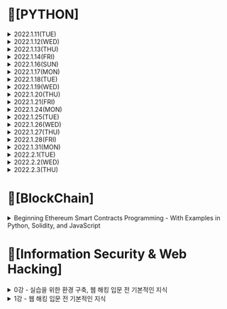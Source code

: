 # 📌[PYTHON]

<details>

<summary> 2022.1.11(TUE)</summary>
<div markdown="1">
 
## 📝 변수, 표현식 및 코드 + 실습.
 
### 1. 변수
 - 변수는 이름이 주어진 메모리로 변수 이름을 통해 데이터를 저장하고 검색 가능
 - 프로그래머가 변수 이름을 지정
 - 대입문을 통해 변수값을 변경이 가능
 
### 2. 상수
 - 값이 변하지 않아서 숫자, 글자, 문자열과 같은 고정 값을 "상수"라고 함
 - 숫자 상수
 - 문자열 상수는 작은따옴표나 (') 큰따옴표(") 표시
 
### 3. 자료형 
 - 파이썬에서 변수, 문자, 상수라는 "자료형"이 있음
 - 파이썬은 정수와 문자열의 차이를 앎
 - 예를 들어 "+"는 숫자를 "덧셈"하고 문자열을 "연결"
 
 - 파이썬은 "자료형"을 구분
 - 어떤 연산은 금지되어 있음
 - 예를 들어 문자열에 1을 더할 수 없음
 - type() 함수를 써서 자료형을 알 수 있음
 
 - 자료형 변환
 1. int()
 2. float()

 ### 4. 사용자 입력
 - input() 함수로 멈추고 사용자의 입력값을 받을 수 있음
 - input() 함수는 문자열을 반환
 
 ![image](https://user-images.githubusercontent.com/97418768/148961698-508721bd-690b-44d4-8e1c-c831df9af5e5.png)

 
### 5. 숫자 표현식

| 연산자 | 연산 |  
| :---: | :----: |
| + | 더하기 |    
| - | 빼기 |    
| * | 곱하기 |
| / | 나누기 |
| ** | 거듭제곱 |
| % | 나머지 |

### 6. 실습 
 ![image](https://user-images.githubusercontent.com/97418768/149092415-c7fb3715-5926-49dc-92e1-9b71bc20b130.png)
 ``` PYTHON
 hours=int(input('Enter Hours: '))
 rate=float(input('Enter Rate: '))
 pay=(hours)*(rate)
 print('Pay:',pay)
 ```
</div>
</details>

 
<details>
<summary> 2022.1.12(WED)</summary>
<div markdown="1">

## 📝조건문 실행, 함수 + 실습
 
### 1. 조건문 실행
##### <h4> 1-1 조건문(if else)
 - 비교 연산자
 
| 연산자 | 의미 |    
| :---: | :----: |    
| > | x가 y보다 클 때 True, 그 외에는 False |    
| < | x가 y보다 작을 때 True, 그 외에는 False |
| >= | x가 y보다 크거나 같을 때 True, 그 외에는 False |
| <= | x가 y보다 작거나 같을 때 True, 그 외에는 False |
| == | x와 y가 같을 때 True, 그 외에는 False |
| != | x와 y가 다를 때 True, 그 외에는 False |

- 단일 if문
``` PYTHON
x=5
if x<10:
    print("Smaller")
 ```
 - if else문
``` PYTHON
x=11
if x<10:
   print("Smaller")
else:
   print("Bigger")
 ```
##### <h4> 1-2 조건문(elif)과 예외처리(try,except)
 - 다중 분기(if-elif-else)
 ``` PYTHON
x=21
if x<2:
    print("Small")
elif x<10:
    print("Medium")
else:
    print("Big")
 ```
 - try / except
``` PYTHON
astr='Hello Bob'
try:
    istr=int(astr)
except:
    istr= -1
print('First',istr)

astr='123'
try:
    istr=int(astr)
except:
    istr= -1
print('Second',istr)
 ```
 
##### <h4> 1-3 조건문 실행 실습           
 - 실습1
           
![image](https://user-images.githubusercontent.com/97418768/149092326-c2aba6d3-2520-4049-9ddd-4d4f0b971298.png)
``` PYTHON
hours=input("Enter Hours: ")
rate=input("Enter Rate: ")
if(int(hours)>40):
    pay=40*float(rate)+(float(hours)-40)*15
else:
    pay=float(hours)*float(rate)
print("Pay: ",pay)
 ```
 
 - 실습2
 
 ![image](https://user-images.githubusercontent.com/97418768/149092345-b7e60e42-321f-4a32-92c2-33b0e6f1ab74.png)
``` PYTHON
hours=input("Enter Hours: ")
rate=input("Enter Rate: ")
try:
    hours_f=float(hours)
    rate_f=float(rate)
except:
    print('Error, please enter numeric input')
    quit()

if(hours_f>40):
    pay=40*rate_f+(hours_f-40)*15
else:
    pay=hours_f*rate_f
print("Pay: ",pay)
 ```
### 2. 함수
 - 함수는 반복적으로 호출해야하는 코드의 묶음을 하나의 블럭으로 만들어 이름을 붙여 재사용률을 높인 "코드의 묶음"
##### <h4> 2-1 내장함수
 ex) print(), input(), type(), float(), int()...
 
##### <h4> 2-2 사용자 정의함수
 - 인자를 입력 받고, 계산을 하고, 결과를 반환하는 재사용 가능한 코드
 - 함수를 정의할 때 def 예약어 이용
 - 함수 이름, 괄호 그리고 인자를 이용해 함수 호출
1. 인자(Argument)
 - 인자란 함수를 호출할 때 전달하는 값
2. 매개변수(Parameters)
 - 함수가 정의된 곳에서 변수처럼 사용
``` PYTHON
def greeting(lang):
    print(lang)
greeting("Hello Word")
 ```
3. 반환값(Return Value)
``` PYTHON
def greeting():
    return "Hello"
print(greeting(),"Connect")
print(greeting(),"Python")
 ```
4. Multiple 매개변수 / 인자
``` PYTHON
def add(left,right):
    return left+right
 
print(add(1,2))
 ```
##### <h4> 2-3 함수 실습
![image](https://user-images.githubusercontent.com/97418768/149092101-fb90dd42-34d0-4d60-887f-67dc10f56e8b.png)
``` PYTHON
def computepay(h,r):
    if(h>40):
        return 40*r+(h-40)*15
    else:
        return h*r

hours=input('Enter Hour:')
rate=input('Enter Rate:')

hour_f=float(hours)
rate_f=float(rate)

print("Pay: ",computepay(hour_f,rate_f))
 ```
</div>
</details>

<details>
<summary> 2022.1.13(THU)</summary>
<div markdown="1">    

 
## 📝 백준문제 풀이    
 ### 1. 백준 입출력과 사칙연산 문제풀이
![image](https://user-images.githubusercontent.com/97418768/149474411-4ef612ef-9e11-41c5-b921-3be55f2b8b5e.png)

 ### 2. 백준 if문 문제풀이
![image](https://user-images.githubusercontent.com/97418768/149474518-957c5a08-cb76-4ffb-acdf-c2fad77d6ff1.png)

</div>
</details>
 
 
<details>
<summary> 2022.1.14(FRI)</summary>
<div markdown="1">  
 
 ## 📝 루프와 반복문 + 실습
 ### 1. while 루프
 - 루프(반복 단계)는 각 루프마다 변하는 반복 변수를 가지고 있음
 - 종종 반복 변수는 연속된 숫자를 차례대로 받음
 
 ### 2. for 루프

 ### 3. 반복문
 
 ### 4. 반복문 응용
 
 ### 5. 실습
 

 </div>
</details>
 
<details>
<summary> 2022.1.16(SUN) </summary>
<div markdown="1">
 
 ## 📝 백준문제 풀이    
 ### 1. 백준 for문 문제풀이
![image](https://user-images.githubusercontent.com/97418768/149661370-932a61a2-01cf-4eba-846e-eb52aaee835b.png)

</div>
</details>

 </div>
</details>
 
 <details>
<summary> 2022.1.17(MON) </summary>
<div markdown="1">
 
 ## 📝 백준문제 풀이    
 ### 1. 백준 while문 문제풀이
![image](https://user-images.githubusercontent.com/97418768/149787887-247966ec-0bbc-431a-8127-bbb2d9c0afc3.png)
 
 ### 1. 백준 1차원배열 문제풀이
![image](https://user-images.githubusercontent.com/97418768/149787987-a0fb3748-6b6a-455d-bcf2-145d85b57e29.png)

</div>
</details>

 </div>
</details>
  <details>
<summary> 2022.1.18(TUE) </summary>
<div markdown="1">
 
 ## 📝 Coding Test 파이썬 문제풀이(1~30)   
![image](https://user-images.githubusercontent.com/97418768/150154390-0aa50962-ae3d-4416-bb2a-6b00fdf17804.png)
![image](https://user-images.githubusercontent.com/97418768/150154496-5fe644b8-f119-421d-8536-35c3539d59da.png)

</div>
</details>

 </div>
</details>
<details>
<summary> 2022.1.19(WED) </summary>
<div markdown="1">
 
 ## 📝 Coding Test 파이썬 문제풀이(31~60)   
![image](https://user-images.githubusercontent.com/97418768/150154798-12c9890c-66ab-4d8e-995b-1b4d08b54f70.png)
![image](https://user-images.githubusercontent.com/97418768/150154862-bda414c1-2b7d-445b-b1d1-7df58efd2b2d.png)

</div>
</details>

 </div>
</details>
 
 <details>
<summary> 2022.1.20(THU) </summary>
<div markdown="1">
 
 ## 📝 Smart Mobility Programming Camp HW1,2   
 1. HW1
 
 - HW1.2  표준입력장치 (키보드)로부터 원의 반지름(radius)을 입력 받고, 그 원의 넓이(area)와 원둘레 (circumference)를 출력하는 파이썬 프로그램을 작성하고, 실행 결과를 제출하라.  
 - HW1.3  직사각형의 가로 (width)와 세로 (length)를 입력 받아 넓이(area)와 둘레(perimeter)를 계산하여 출력하는 파이썬 프로그램을 작성하고, 실행 결과를 제출하라.
 - HW1.4 표준입력장치 (키보드)로부터 직사각형의 가로 (width) 및 세로 (length) 크기를 각각 입력 받고, 터틀그래픽을 사용하여 지정된 크기의 사각형을 (0, 0) 좌표가 중심이 되도록 그리는 파이썬 프로그램을 작성하고, 실행 결과를 제출하라.
 - HW1.5 임의의 실수 (float) 데이터를 한 줄에 차례로 입력받고, 입력된 데이터의 최댓값, 최솟값, 평균값를 계산하여 출력하는 파이썬 프로그램을 작성하고, 실행 결과를 제출하라.
 
 2. HW2
 
 - HW2.1 0 ~ 255의 값을 10진수, 2진수, 8진수, 16진수로 각각 출력하는 파이썬 프로그램을 작성하고, 실행결과를 제출하라. 2진수는 총 8자리, 8진수는 접두어를 포함하여 5자리, 16진수는 접두어를 포함하여 4자리로 출력하며, 앞부분에 빈자리가 있는 경우 0으로 채울 것.
 - HW2.2 10개의 실수 (float) 데이터를 한 줄에 입력 받아 리스트에 저장하고, 이 리스트에 포함된 데이터 중 최솟값, 최댓값, 평균값을 계산하여 출력하라. 평균값은 소수점 이하 2자리까지 출력
 - HW2.3  3개의 16진수 x, y, z를 각각 입력 받고, 이 16진수 x와 y의 bit-wise and, bit-wise or, bit-wise exclusive or 값을 각각 계산하여 2진수 및 16진수로 출력하며, x의 bit-wise not과 bit-wise left shift 2, y와 z의 bitwise right shift 2를 각각 출력하는 파이썬 프로그램을 작성하고, 실행 결과를 제출하라. 각 출력 항목들은 오른쪽으로 줄 맞춤 할 것.
- HW2.4 복소수 (complex number) c1을 입력 받고, 이 c1의 켤레 복소수 c2를 계산하여 출력하라. c1과 c2의 덧셈, 뺄셈, 곱셈, 나눗셈을 계산하여 결과를 출력하는 파이썬 프로그램을 작성하고, 실행 결과를 제출하라.
 -HW2.5  다각형 꼭지점 개수 n과 한 변의 길이 (length), 그 다각형의 중심 좌표 x0, y0를 한 줄로 입력 받고, 지정된 위치 (x0, y0)를 중심으로 다각형을 그리는 파이썬 프로그램을 작성하라. 다각형의 좌측 하단 꼭지점의 좌표를 정확하게 계산하여 출력하며, 터틀 그래픽의 중앙과 다각형의 각 꼭지점 좌표를 터틀 객체의 write() 함수를 사용하여 출력할 것. 
 
</div>
</details>

 </div>
</details>

<details>
<summary> 2022.1.21(FRI) </summary>
<div markdown="1">
 
 ## 📝 Coding Test 파이썬 문제풀이(61~80)   
 ![image](https://user-images.githubusercontent.com/97418768/151354024-8c16462f-4608-4c48-bc6d-91fbf5045fb8.png)

</div>
</details>

 </div>
</details>

<details>
<summary> 2022.1.24(MON) </summary>
<div markdown="1">
 
 ## 📝 Coding Test 파이썬 문제풀이(81~98)   
 ![image](https://user-images.githubusercontent.com/97418768/151354216-4fb77110-f5e5-435a-abcd-1555101911c9.png)

</div>
</details>

 </div>
</details>

<details>
<summary> 2022.1.25(TUE) </summary>
<div markdown="1">
 
## 📝 백준문제 풀이    
 ### 1. 백준 함수 문제풀이
![image](https://user-images.githubusercontent.com/97418768/151354704-9e2d1d75-ee96-4c5c-9dd7-e49f4ca261ae.png)

</div>
</details>

 </div>
</details>

<details>
<summary> 2022.1.26(WED) </summary>
<div markdown="1">
 
## 📝 백준문제 풀이    
 ### 1. 백준 문자열 문제풀이(1~5)
![image](https://user-images.githubusercontent.com/97418768/151354862-ad2a1d05-b248-49ec-b8d6-6e264944d6fc.png)

</div>
</details>

 </div>
</details>

<details>
<summary> 2022.1.27(THU) </summary>
<div markdown="1">
 
## 📝 백준문제 풀이    
 ### 1. 백준 문자열 문제풀이(6~10)
![image](https://user-images.githubusercontent.com/97418768/151354983-50339cd8-c404-4ff8-a445-40bfdcf0b7aa.png)

</div>
</details>

 </div>
</details>

<details>
<summary> 2022.1.28(FRI) </summary>
<div markdown="1">
 
## 📝 백준문제 풀이    
 ### 1. 백준 기본 수학 1 문제풀이(1~4)
![image](https://user-images.githubusercontent.com/97418768/151533199-bcd4e5cc-9522-40e4-81d2-09ac889ca264.png)

</div>
</details>

 </div>
</details>

<details>
<summary> 2022.1.31(MON) </summary>
<div markdown="1">
 
## 📝 백준문제 풀이    
 ### 1. 백준 기본 수학 1 문제풀이(5)
![image](https://user-images.githubusercontent.com/97418768/152357667-c8e8451a-22db-4c30-be2c-3e6b8ffbbb47.png)

 ### 2. 백준 재귀 문제풀이(1,2)
![image](https://user-images.githubusercontent.com/97418768/152357776-328d3005-8a5f-4f1c-aa49-7b0ca60d9763.png)

</div>
</details>

 </div>
</details>

<details>
<summary> 2022.2.1(TUE) </summary>
<div markdown="1">
 
## 📝 백준문제 풀이    
 ### 1. 백준 기본 수학 2 문제풀이(1~3)
![image](https://user-images.githubusercontent.com/97418768/152357991-361c04e2-179a-4e11-b5d4-74b917131273.png)

</div>
</details>

 </div>
</details>

<details>
<summary> 2022.2.2(WED) </summary>
<div markdown="1">
 
## 📝 백준문제 풀이    
 ### 1. 백준 기본 수학 2 문제풀이(4~5,7)
![image](https://user-images.githubusercontent.com/97418768/152358086-525cd563-4be8-4c4f-9985-547ef2db081c.png)
![image](https://user-images.githubusercontent.com/97418768/152358128-95587ea3-a8df-4ddf-b838-6a798b97bf70.png)
</div>
</details>

 </div>
</details>

<details>
<summary> 2022.2.3(THU) </summary>
<div markdown="1">
 
## 📝 백준문제 풀이    
 ### 1. 백준 기본 수학 2 문제풀이(8~10)
![image](https://user-images.githubusercontent.com/97418768/152358239-8e8003f0-0a70-4b73-9be2-97e052af8be7.png)
</div>
</details>

 </div>
</details>

 # 📌[BlockChain]
 
 <details>

<summary>Beginning Ethereum Smart Contracts Programming
- With Examples in Python, Solidity, and JavaScript</summary>
<div markdown="1">
 
## 📝 Connecting to the Ethereum Blockchain, Creating Your Own Private Ethereum Test Network
### 1. node1 geth실행 : geth --datadir C:\Users\NGM\MyTestNet\node1 console --networkid 4649 --nodiscover --maxpeers 0 (or) geth --datadir C:\Users\NGM\MyTestNet\node1 console 2>console1.log
### 2. 외부 계정주소 생성 : personal.newAccount() (비밀번호 : pass0)
### 3. 외부 계정주소 확인 : eth.accounts
### 4. 코인베이스계정주소확인 : eth.coinbase
### 5. 코인베이스 잔액 조회 : eth.getBalance(eth.accounts[0])
### 6. 단위 변경(wei -> ether) : web3.fromWei(eth.getBalance(eth.accounts[0]),"ether") => 채굴 보상 = 생성 블록 수 * 5 ETH
### 7. 종료 : exit
### 8. node2 geth실행 : geth --datadir C:\Users\NGM\MyTestNet\node2 console --networkid 4649 --nodiscover --maxpeers 0 (or) geth --datadir C:\Users\NGM\MyTestNet\node2 --port 30304 --nodiscover --networkid 2345 console 2>console2.log => geth --networkid 2345 --datadir C:\Users\NGM\MyTestNet\node2 --port 30304 console 2>> C:\Users\NGM\MyTestNet\node2\geth.log 이거로 geth 들어가야함

### 9. node1 geth 실행(node2와 동시 접속) : geth --datadir C:\Users\NGM\MyTestNet\node1 --networkid 2345 --ipcdisable console 2>console1.log
### 10. admin.nodeInfo
### 11. enode 명령어 : admin.nodeInfo.enode
### 12. node1의 enode : "enode://26c316e90df9254a5da1dc934df9e860c959c89f0176cfd2a88940eeceae5e6d0e3ebaec2ca67bb325aeb6133ecbf82dab3b0a2125da6662d86f3e894f76512e@165.229.125.27:30303", node2의 enode : "enode://d2facada76b143b2eda531fc0e08a104d71284f70ddc8c28cacade3d06516265f7f33874d67706d47e77ba2fec5e70eb9285abcea0303041cbe23f064cf42eda@165.229.125.27:30304"
### 13. Paring the Nodes(node1에 node2 enode 연결) : admin.addPeer("enode://d2facada76b143b2eda531fc0e08a104d71284f70ddc8c28cacade3d06516265f7f33874d67706d47e77ba2fec5e70eb9285abcea0303041cbe23f064cf42eda@165.229.125.27:30304")
### 14. Paring the Nodes(node2에 node1 enode 연결) : admin.addPeer("enode://26c316e90df9254a5da1dc934df9e860c959c89f0176cfd2a88940eeceae5e6d0e3ebaec2ca67bb325aeb6133ecbf82dab3b0a2125da6662d86f3e894f76512e@165.229.125.27:30303")
### 15. node 연결 확인 : admin.peers

## <port 번호 새로 생성해서 geth 들어감> -> 실패
### 16. geth --networkid 2345 --datadir C:\Users\NGM\MyTestNet\node1 --port 9991 console 2>> C:\Users\NGM\MyTestNet\node1\geth.log
### 17. geth --networkid 2345 --datadir C:\Users\NGM\MyTestNet\node2 --port 9992 console 2>> C:\Users\NGM\MyTestNet\node2\geth.log
### 18. "enode://26c316e90df9254a5da1dc934df9e860c959c89f0176cfd2a88940eeceae5e6d0e3ebaec2ca67bb325aeb6133ecbf82dab3b0a2125da6662d86f3e894f76512e@165.229.125.27:9991", "enode://d2facada76b143b2eda531fc0e08a104d71284f70ddc8c28cacade3d06516265f7f33874d67706d47e77ba2fec5e70eb9285abcea0303041cbe23f064cf42eda@165.229.125.27:9992"

## <노트북에 node3 생성>
### 19. 1) 버전 달라서 조금 다르게 해줌
{
"config": {
"chainId": 15,
"homesteadBlock": 0,
"eip150Block": 0,
"eip155Block": 0,
"eip158Block": 0
},

"nonce": "0x0000000000000042",
"timestamp": "0x00",
"parentHash": "0x0000000000000000000000000000000000000000000000000000000000000000",
"extraData": "0x00",
"gasLimit": "0x8000000",
"difficulty": "0x4000",
"mixhash": "0x0000000000000000000000000000000000000000000000000000000000000000",
"coinbase": "0x3333333333333333333333333333333333333333",
"alloc": {}
}
### 20. 2) geth --datadir C:\Users\skaru\MyTestNet\data\node3 init C:\Users\skaru\MyTestNet\data\node3\genesis.json
### 21. 3) geth --datadir C:\Users\skaru\MyTestNet\data\node3 --networkid 2345 console 2>console2.log (or) geth --datadir C:\Users\skaru\MyTestNet\data\node3 console --networkid 2345 --nodiscover --maxpeers 0(채굴 화면에 보임)
 
![화면 캡처 2022-02-19 204840](https://user-images.githubusercontent.com/97418768/154805838-dac06afb-f70e-46b2-bb77-a6a8d8c12bd5.png)

### 22. 4) miner.start(1)
![화면 캡처 2022-02-19 204857](https://user-images.githubusercontent.com/97418768/154805849-8e956999-e178-48d8-92e6-e102463b8942.png)

 
### 23. 5) eth.blockNumber, eth.getBalance(eth.coinbase), web3.fromWei(eth.getBalance(eth.coinbase),"ether")
 ![화면 캡처 2022-02-19 204925](https://user-images.githubusercontent.com/97418768/154805854-b9a72ac8-5143-44a6-881c-a5d1fc1d4d35.png)

### 24. "enode://26c316e90df9254a5da1dc934df9e860c959c89f0176cfd2a88940eeceae5e6d0e3ebaec2ca67bb325aeb6133ecbf82dab3b0a2125da6662d86f3e894f76512e@165.229.125.27:30303","enode://e63df132122045e5c13995fac3315db22cb8b0d4d173c6e4ca66c140576de13589b94caf32961ede60afa1c12e302ed952116aa12f474bfbbdd133245cef3497@127.0.0.1:30303"

## Connecting to the Ethereum Blockchain
### 1. Geth 다운로드 및 설치(Windows용 Geth 설치)
- https://geth.ethereum.org/downloads/
### 2. Geth 시작하기
#### > geth --testnet —datadir ~.testnet
 - --testnet : geth 클라이언트는 Ropsten 테스트 네트워크 (--testnet)에 연걸해 네트워크에서 전체 블록체인 다운로드 시도
 - --datadir : 블록체인, 키 저장소 및 기타 로컬 클라이언트 데이터를 저장하는 데 사용할 로컬 저장소 (홈 디렉토리의 .ethereum-testnet인 숨겨진 폴더에 저장)
 ### [ 이더리움 네트워크 ]
 - 메인 이더리움 네트워크(메인넷) 외에도 개발 목적으로 사용할 수 있는 수많은 테스트 네트워크(테스트넷)가 있음
- 테스트 넷은 네트워크의 이더가 실질적인 금전적 가치 X  ->  이더리움 블록체인을 테스트 및 탐색 가능
- 테스트(및 학습)를 마지막으로 완료한 경우에만 실제 구축을 위해 메인넷에 연결
- 4개의 테스트넷(Ropsten, Kovan, Rinkeby, Goerli)
 ### 3. 다운로드한 데이터 검사
 - Geth가 ~.ethereum-testnet 디렉터리에서 생성한 폴더
  - geth : 다운로드 중인 블록체인
  - keystore : 로컬 이더리움 노드의 계정 세부 정보
 ### 4. JavaScript 콘솔 가져오기
 #### > geth --testnet --datadir ~/.ethereum-testnet console 2>console.log
 #### > personal.newAccount()
 #### Password: pass0
 #### Repeat password: pass0
- Geth 자바스크립트 콘솔 없이 별도의 창에서 Geth를 실행 + Geth와 상호 작용
 #### > geth --testnet --datadir ~/.ethereum-testnet --rpc —rpcport 8545
 - --rpc : HTTP_RPC 서버를 사용 가능으로 설정
 - --rpcport 8545 : HTTP_RPC 서버가 포트 8545에서 수신하여 다른 클라이언트가 연결할 수 있도록 함
 #### > geth attach http://127.0.0.1:8545
 - 다른 터미널 창에서 geth로 url http://127.0.0.1:8545 붙임
 ### 5. 동기화 모드
 #### 1. 전체 노드 모드(빠른 동기화 포함)
 - --syncmode 옵션을 지정하지 않고 Geth 클라이언트를 시작하면 Geth에서 사용하는 기본 모드(--syncmode fast)
- 블록 헤더 다운로드 -> 블록 본문, 영수증 작성해 Geth가 전체 블록체인을 컴퓨터에 다운로드
- 빠른 동기화가 이더리움 네트워크의 마지막 블록에 도달 -> 전체 동기화 모드로 전환, 최신 정보 확인
 #### 2. 전체 노드 모드
 - 제네시스 블록에서 시작 -> 모든 블록 확인 및 모든 트랜잭션 실행하는 전체 노드 동기화
- 빠른 동기화 모드보다 느림, 보안 강화
 #### 3. 라이트 노드 모드
 - 헤더 체인만 다운로드, 네트워크에서 기타 모든 것을 on-demand 방식으로 요청
- 블록 헤더에 있는 상태 루트에 대해 데이터의 유효성 확인
- --syncmode 조명 옵션 사용
 
 ## Creating Your Own Private Ethereum Test Network
 ### 1. Genesis 블록, 노드 데이터 저장 폴더 생성
 - 실제 블록체인에 연결X, 로컬 설정에서 자신만의 사설 테스트 네트워크 생성 가능 -> 쉬운 개발, 실제 이더리움 비용 지불하지 않고도 이더리움 블록체인 탐색 가능
 ### 실습 : 단일 컴퓨터에 노드 1과 노드 2, 세번 째 노드 3으로 구성된 사설 테스트 네트워크를 다른 컴퓨터에 생성
 ### 1. MyTestNet 폴더 생성
 #### > cd ~
#### > mkdir MyTestNet
#### > cd MyTestNet
 ### 2. Genesis 블록 생성
 - Genensis 블록 : 첫 번째 블록이자 선행 블록을 가리키지 않는 유일한 블록인 블록체인의 시작
 - genesis.json 파일을 생성
 
 {
"config": {
"chainId": 15,
"homesteadBlock": 0,
"eip150Block": 0,
"eip155Block": 0,
"eip158Block": 0
},
"nonce": "0x0000000000000042",
"timestamp": "0x00",
"parentHash": "0x0000000000000000000000000000000000000000000000000000000000000000",
"extraData": "0x00",
"gasLimit": "0x8000000",
"difficulty": "0x4000",
"mixhash": "0x0000000000000000000000000000000000000000000000000000000000000000",
"coinbase": "0x3333333333333333333333333333333333333333",
"alloc": {}
}
 ### 3. 노드 데이터 저장 폴더 생성
 #### > cd ~/MyTestNet
#### > mkdir data
 ### 4. 노드 초기화
 - 테스트 네트워크에 노드를 생성하려면 이전에 생성한 Genesis 블록을 사용하여 노드 초기화 과정 필요
 #### > geth --datadir ~/MyTestNet/data/node1 init ~/MyTestNet/genesisblock.json
 #### > tree (node1, node2 구성)
 ### 5. 노드 시작 - node 1
 #### > geth --datadir ~/MyTestNet/data/node1 console 2>console1.log
 - console 2 옵션은 기본적으로 출력을 파일로 다시 보냄 (console1.log) -> Geth가 지속적으로 많은 출력 생성 방지, Geth 자바스크립트 콘솔 사용 가능
 ### 6. 계정 생성 및 잔액 확인
 #### > personal.newAccount()
 Passphrase: pass0
 
Repeat passphrase: pass0
 #### > eth.accounts
 - 노드 계정 목록이 배열로 표시
- 계정 생성 시, ~/MyTestNet/data/node1/keystore 디렉터리의 파일에 저장된 계정 세부 정보 있음
 #### > eth.getBalance(eth.accounts[0])
 -> 0
 - 잔액에 대한 표시 단위 Wei
- 1 Ether = 100000000000000Wei
 - Wei의 잔액 -> Ether
 #### > web3.fromWei(eth.getBalance(eth.accounts[0]), "ether")
 -> 0
 
 ![image](https://user-images.githubusercontent.com/97418768/155154404-f35fa232-5190-4f66-be76-b6469df73379.png)
### 7. 다른 노드 시작 - node 2
 #### > geth --datadir ~\MyTestNet\data\node2 -port 30304 --nodiscover --networkid 2345 --ipcdisable console 2>console2.log
 - --port 30304 설정 : Geth는 기본적으로 30303 사용(node 1), 동일한 컴퓨터에서 실행되는 노드가 여러 개인 경우, 각 노드가 고유한 포트 번호 사용해야 함 -> 충돌 방지
- --nodiscover : 피어가 서로를 자동으로 검색 X , 피어를 수동으로 추가해야 함
- --networkid : 다른 노드가 동일한 네트워크 ID로 네트워크 연결 가능하도록 네트워크 ID 지정
- --ipcdisable : port 접근 허용
 ### - node 1 다시 시작
 #### > geth --datadir ~\MyTestNet\data\node1 --networkid 2345 --ipcdisable console 2>console1.log
 - -- networkid 2345 : 노드 2의 피어로 추가 가능
 
 ![image](https://user-images.githubusercontent.com/97418768/155154585-1e26cb03-b0cf-47dc-9d94-31fa82c45c0c.png)
### 8. 노드 정보 가져오기 (enode : 이더리움 네트워크의 노드를 URI의 형태로 설명)
 #### > admin.nodeInfo (node 1)
 #### > admin.nodeInfo (node 2)
 ### 9. 노드 쌍 구성( 동일 컴퓨터 노드 ) - admin.addPeer()
#### > admin.addPeer("enode://2e363f13e5cef58e1ed4b5106ad9328c3df74430e8cb9627ef8f67378dd4780f1190a7e0454fe9c18a0e493e92503229fb5fd8f18f27529c2f8d8e4afcc798f1@211.186.154.15:30303")
 -> true
 - node 2에 node 1의 enode 키 값 입력
 #### > admin.addPeer("enode://1922d09135e6b8f91221575cb0a9a6819d09d8ea56a13788419569abc0de410d94dd974ae7ebf00c9cde904ca9dc09aa5d07f8f774f02fdcffae48400c2fa65a@127.0.0.1:30304?discport=0")
 -> true
 - node 1에 node 2의 enode 키 값 입력
 ### 9. 노드 쌍 구성( 동일 컴퓨터 노드 ) - static-nodes.json
 - node 2 디렉토리에서 static-nodes.json 파일 생성 및 node 1의 enode 키 값 입력
 - node 1 디렉토리에서 static-nodes.json 파일 생성 및 node 2의 enode 키 값 입력
 #### > admin.peers
 - node 1에 Peer 추가
 #### > admin.peers
 - node 2 Peer 추가
 ### 10. 노드 쌍 구성( 다른 컴퓨터 노드 )
 ![image](https://user-images.githubusercontent.com/97418768/156004741-c7b9229a-85cd-404b-8ce7-04065317961d.png)
 #### > geth --datadir ~/MyTestNet/data/node1
 #### > admin.addPeer("enode://5732b1b7ecd3bfe15443bf42f55893402a734bedf08a2e2f90bc566acd4fa1fde1ca9e373a36ab07ba6826e678f159a1126429e683ed756ae244bc2c7626ba5d@165.229.125.57:30303")
 #### > admin.peers
 - node 1과 node 3 연결
- (이 페이지 연구실 컴퓨터 node3이랑 연결 실패 -> 다시 다 지우고 새로 깔고 다시 실행해야 함)
 ### 12. 노드 간 이더넷 전송
 #### > personal.newAccount()
 Password: pass1
 
Repeat password: pass1
 - node 1에서 다른 계정 생성
 #### > eth.accounts
 #### > eth.getBalance(eth.accounts[0])
 -> 470000000000000000000
 #### > eth.getBalance(eth.accounts[1])
 -> 0
 #### > personal.unlockAccount(eth.accounts[0])
 Password: pass0
 - 한 계정에서 다른 계정으로 일부 Ether를 전송하기 전, 원본 계정 잠금 해제
 #### > eth.sendTransaction({from: eth.accounts[0], to: eth.accounts[1], value: web3.toWei(5,"ether")})
 - 첫 번째 계정의 Ether 5개를 동일한 노드 내의 두 번째 계정으로 이체
 
 #### > miner.start()
 -> null
 -첫 번째 계정 마이닝(거래가 블록체인에 기록될 수 있도록 거래 확인)
 #### > miner.stop()
 -> null
 -마이닝 종료
 #### > eth.getBalance(eth.accounts[1])
 -> 5000000000000000000
 -두 번째 계정에 5개의 Ether 전송됨
 ### 12. 계정 관리 및 제거
 #### {
"address":"acf28077eb41424c70c28c31222b821dde5f686b",
"crypto":{
"cipher":"aes-128-ctr",
"ciphertext":"cb1cb85da255a3cc51444d6b16db17ecbd6095dd61fc5a96d501cb26210e76d7",
"cipherparams":{
"iv":"8e4cdab86e4a2a2592976ce269fd1ef8"
},
"kdf":"scrypt",
"kdfparams":{
"dklen":32,
"n":262144,
"p":1,
"r":8,
"salt":"ad792a4c9f00d10a721eafbff2c6eb17ab39125ad087776ca781d5650abb2d26"
},
"mac":"43668000a8966c501ec861b100040778bce56603b9819220630bc99f1c7c084c"
},
"id":"aab06707-604c-4f42-b7cb-18a34738667f",
"version":3
}
 - UTC 파일 내용 분석
 ### 13. 코인베이스 설정
 #### > eth.coinbase
 - 마이닝 보상이 가는 노드 내의 계정 반환
 #### > miner.setEtherbase(eth.accounts[1])
 -> true
 - 코인베이스를 두 번째 계정으로 변경
 #### > eth.coinbase
 - 코인베이스가 두 번째 계정인지 확인
 
 </div>
</details>
 
 # 📌[Information Security & Web Hacking]
 <details>

<summary> 0강 - 실습을 위한 환경 구축, 웹 해킹 입문 전 기본적인 지식 </summary>
<div markdown="1">
 
## 📝 실습을 위한 환경 구축, 웹 해킹 입문 전 기본적인 지식
 
### 1. 설치
 https://tomatohj.tistory.com/12?category=873511
 
### 2. 기본적인 지식
##### <h4> 2-1 보안
 - 안전을 유지함
 - 사회의 안녕과 질서를 유지함
1. 관리적 방안
 - 개인정보보호법, 정보통신망법, 전자금융감독규정 등 보안 관련 법령에 대한 준수
 - 사내 보안 정책 수립 및 관리
 - 신입 사원 보안 교육
 - ISMS-P, iso27001 등 보안 인증 취득
2. 물리적 방안
 - CCTV 설치 및 운영
 - 출입통제시스템 설치 및 운영
 - 금속탐지기 설치 및 운영
 - 출력물 보안솔루션 도입 및 운영
 - 시건장치 사용
3. 기술적 방안
 - 보안장비를 통한 유해사이트 접근 차단
 - 백신, NAC, EDR 등의 보안 솔루션 도입
 - 시스템 보안 패치 관리
 - 취약점 진단 / 모의해킹
 
##### <h4> 2-2 해킹
 - 컴퓨터 네트워크의 취약한 보안망에 불법적으로 접근하거나 정보 시스템에 유해한 영향을 끼치는 행위
 1. 종류
 - 화이트 햇(white hat) : 악의가 없는 해킹
 - 블랙 햇(black hat) : 타인에게 피해를 주는 불법적인 해킹
 - 그레이 햇(gray hat) : 화이트햇과 블랙햇의 중간
 2. 시스템 해킹
 - 시스템을 대상으로 하는 공격
 - 공격 결과가 시스템의 정상적인 흐름에 영향 미침
 - 시스템의 잘못된 설정, 프로그램의 취약점 등을 이용하여 주어진 권한을 벗어나 관리자로 권한을 상승하는 등 해커가 원하는 방향으로 시스템 공격
 - ex) Buffer Overflow, Use after free etc...
 3. 네트워크 해킹
 - 인터넷 통신구간을 대상으로 하는 공격
 - 공격 결과가 인터넷 통신상에 문제를 일으킴
 - 서비스를 운영하는 시스템에 대하여 수많은 통신을 일으켜 장애를 야기하거나 같은 인터넷 통신구간에서 다른 사람의 통신 내용을 훔쳐보는 등 인터넷 통신 구간에서 문제 일으킴
 - ex) Spoofing, Sniffing, DoS, Flooding etc...
 4. 웹 해킹
 - 웹 서비스를 대상으로 하는 공격
 - 공격 결과 웹 서비스의 기밀성, 무결성, 가용성 침해
 - 회원 가입된 사용자의 정보 유출, 웹 사이트를 통한 악성코드 유포, 사용할 수 없는 가능을 사용하는 등 해커가 웹 서비스의 기밀성, 무결성, 가용성을 침해
 - ex) SQL Injection, XSS, CSRF etc...

</div>
</details>

<details>

<summary> 1강 - 웹 해킹 입문 전 기본적인 지식 </summary>
<div markdown="1">
 
## 📝 웹 해킹 입문 전 기본적인 지식
 
### 1. OS와 네트워크란?
 - 소프트웨어 : 컴퓨터 프로그램 및 그와 관련된 문서들을 통틀어 이르는 말
 - 하드웨어 : 컴퓨터를 구성하는 기계 장치의 몸체를 통틀어 이르는 말
##### <h4> 1-1 OS
 - Operating System의 줄임말, 운영체제
 - 컴퓨터를 사용하기 위한 가장 기본적인 소프트웨어
 
 ![image](https://user-images.githubusercontent.com/97418768/149619675-65e3fcf3-c770-4c66-be7d-095a4d597981.png)
1. OS의 역할
 - 키보드, 마우스, 모니터, 프린터와 같은 입력/출력을 위한 기기 관리
 - 컴퓨터에 생성, 삭제, 변경되는 파일들에 대해 관리
 - 여러 프로그램을 실행하고 관리

##### <h4> 1-2 네트워크
- 어떠한 일이나 문제점을 처리하는 데 각 기관 따위가 긴밀하게 연결되어 조직적이고 효율적으로 움직일 수 있도록 만든 체계
 - Net(그물)처럼 서로서로 연걸된 것
 - ex) 휴먼 네트워크, 컴퓨터 네트워크
 1. 컴퓨터 네트워크
 - 컴퓨터들이 그물처럼 서로서로 연걸된 것
 - 즉, 위치에 상관없이 서로 통신이 가능하다.
 
 2. 컴퓨터 네트워크의 종류
 - LAN(Local Area Network) : 근거리 영역 네트워크
 - MAN(Metropolitan Area Network) : 대도시 영역 네트워크
 - WAN(Wide Area Network) : 광대역 네트워크

 3. 네트워크의 통신 방식
 - 회선 교환 방식 : 발신 장치로부터의 접속 정보에 따라, 스위치 회로망의 입선 단자와 출선 단자 간의 직접적으로 정보가 전달되는 접속 경로를 설정하여 통신 정보를 송수신하는 방식

 ![image](https://user-images.githubusercontent.com/97418768/149619910-cbf80b8e-e4f5-4c2a-b385-759715e25d2c.png)
 - 패킷 교환 방식 : 축적 교환 방식의 일종, 메시지 교환 방식이 전문을 완전히 축출한 다음 송출하는 데 반하여 이 방식은 모든 전문을 패킷 단위로 분할하여 단위마다 수신인의 주소나 그 밖의 정보를 부가하여 전송하는 방식
 
 ![image](https://user-images.githubusercontent.com/97418768/149619957-150171c4-a699-4d6d-92ea-91a0aaf1b466.png)

### 2. IP주소와 도메인
##### <h4> 2-1 IP주소
 - tcp/ip 프로토콜을 사용하여 통신을 할 때, 송신자와 수신자를 구별하기 위한 고유의 주소
 - 컴퓨터의 집 주소 = IP 주소 (Internet Protocol Address)
 - 인터넷에서 사용하는 숫자로 이루어진 컴퓨터의 주소 
 - ex) 192.168.1.2, 172.16.2.160
1. 공인 IP주소
 - 집주소

 ![image](https://user-images.githubusercontent.com/97418768/149620154-710b543b-9e24-4b52-9343-3e2f3a60034c.png)
 
2. 사설 IP주소 (가상 IP주소)
 - 우리집
 
 ![image](https://user-images.githubusercontent.com/97418768/149620162-ffa5c5ae-ad7c-4a1d-9655-e53f3f17d3dd.png)
 
3. 사설 IP주소가 필요한 이유
 - IP주소는 12자리의 숫자로 이루어져 있다 -> 생성할 수 있는 공인 IP주소에 한계가 있다
 - 공인 IP주소는 누구나 접근할 수 있다 -> 누구나 내 컴퓨터에 접근할 수 있다, 누구나 내 컴퓨터를 공격할 수 있다
 
4. 사설 IP주소 확인하는 방법
 - Windows : 윈도우키 + r -> cmd 입력 후 Enter -> ipconfig명령어 입력
 - MAC : Launchpad -> 터미널 검색 후 실행 -> ifconfig명령어 입력
 - Linux : 터미널 실행 -> ifconfig명령어 입력

 ##### <h4> 2-2 도메인
 - 숫자로 이루어진 인터넷상의 컴퓨터 주소를 영문으로 표현한 것
 - 숫자로 된 IP주소는 기억하기 어려움
 - IP주소(숫자 형태의 주소) -> 도메인(영문자 형태의 주소)
 
### 3. 웹
 - WWW(World Wide Web)
 - 제공하는 정보 검색 서비스로 텍스트만 제공했던 기존의 정보 서비스와는 달리 그림, 동화상, 소리 등도 모두 지원
 - 하이퍼텍스트 개념을 도입하여 쉽게 원하는 정보와 관련된 정보를 찾아볼 수 있는 특징이 있음
 - 다른 사이트와의 관계가 거미줄처럼 복잡하게 얽혀 있다 ex) Naver -> Facebook -> Google
##### <h4> 3-1 브라우저
 - 웹 정보를 화면에 표시하는 소프트웨어
 - 종류 : Internet Explorer, Safari, Chrome, Firefox 등
##### <h4> 3-2 웹 캐시
 - 서버 지연을 줄이기 위해 웹페이지, 이미지, 기타 유형의 웹 멀티미디어 등의 웹 문서들을 임시 저장하기 위한 정보기술
 - 방문한 적이 있는 사이트의 그림, 동영상, 내용 등을 저장하는 기술 -> 재방문 시, 저장된 파일을 그대로 불러와, 속도가 빨라짐
##### <h4> 3-3 쿠키
 - 인터넷 웹사이트의 방문기록을 남겨 사용자와 웹사이트 사이를 매개해 주는 정보
 - 사용자와 웹 서비스 간에 필요한 정보
 - ex) 사용자 로그인 구분자(중요)
 
 ![image](https://user-images.githubusercontent.com/97418768/149620494-ae648e3b-935d-462a-880d-9d0367fccbe7.png)

 ### 4. 클라이언트, 서버
 - 클라이언트 : 서버 시스템과 연결하여 주된 작업이나 정보를 서버에게 요청하고 그 결과를 돌려받는 컴퓨터 시스템
 - 서버 : 주된 정보의 제공이나 작업을 수행하는 컴퓨터 시스템, 서버는 클라이언트 시스템이 요청한 작업이나 정보의 수행 결과를 돌려줌
 ##### <h4> 4-1 프론트 엔드, 백엔드
 - 로그인 예시 : 프론트 엔드(로그인을 위한 화면) + 백엔드(ID/PW)가 맞는지 확인하는 기능

 ![image](https://user-images.githubusercontent.com/97418768/149620590-7b8898c8-31a6-4558-87f1-81b06a1b7f24.png)

 ##### <h4> 4-2웹 서핑을 하기 위한 절차
 1. 컴퓨터 조립/구매 -> 하드웨어
 2. 컴퓨터에 Windows 설치 -> 운영체제
 3. 인터넷 익스플로러 실행 -> 브라우저
 4. 사이트 접속 -> 웹
 
 ![image](https://user-images.githubusercontent.com/97418768/149620608-e9c73cfe-bf25-4700-a2da-0c694d2bddcc.png)

 ##### <h4> 4-3 DNS(Domain Name Server)
 - 'sis.snu.ac.kr'와 같이 문자로 구성
 
 ### 5. 웹 서비스 구성 요소
 ##### <h4> 5-1 프론트엔드
 1. 홈페이지 구조 설계 -> HTML
 2. 홈페이지 디자인 -> CSS
 3. 동적인 움직임 개발 -> Javascript
 - 클라이언트 사이드 언어로 개발
 
  ##### <h4> 5-2 백엔드
 1. 사용자의 요청을 받고 응답 -> Web Server 설치
 2. 상황에 맞는 기능 개발 -> PHP, JSP 등 개발
 3. 개발한 기능 해석 -> 해석기 설치 OR WAS 설치
 4. 데이터 저장 -> Database 구축
 - 필요한 소프트웨어 설치, 서버사이드 언어로 개발
 
 ##### <h4> 5-3
 1. Web Server : 사용자의 요청을 받고, 응답해주는 역할 ex) Apache, Nginx 
 2. 서버사이드 언어 : 실질적인 기능을 수행하는 언어 ex) PHP, JSP, ASP 등
 3. 서버사이드 언어 해석기 : 서버사이드 언어를 해석하여 실행함
 - Web Server에 모듈 형태로 설치 ex)PHP
 - 전용 WAS 설치 ex)JSP
 4. WAS(Web Application Server) : 기존 Web Server의 기능에 서버사이드 언어에 대한 해석 기능이 추가된 소프트 웨어
 - ex) Tomcat, JBoss Jeus 등
 5. DataBase : 저장된 데이터의 집합체, DBMS라는 소프트웨어를 통해 데이터를 추가, 삭제, 수정하며 관리함
 6. DBMS(DataBase Management System) : DataBase를 관리하는 소프트웨어
 - ex) MySQL, Oracle, MSSQL 등
 
 ##### <h4> 5-4 웹 서비스를 위해 필요한 것
 1. 클라이언트 사이드 언어로 개발/프로그래밍
 2. Web Server 설치
 3. 서버 사이드 언어로 개발/프로그래밍
 4. 모듈 형태의 해석기 또는 WAS 설치
 5. DBMS 설치
 
 </div>
</details>
